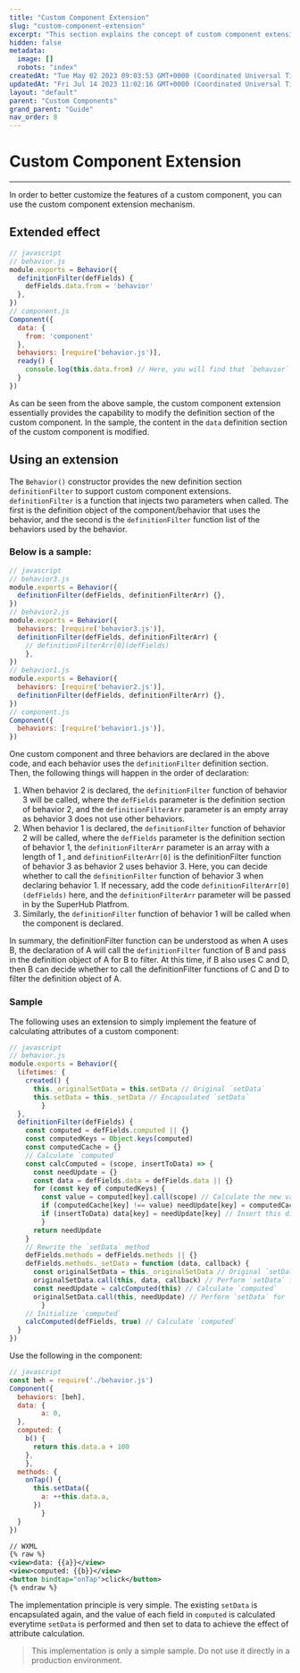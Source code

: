 ```yaml
---
title: "Custom Component Extension"
slug: "custom-component-extension"
excerpt: "This section explains the concept of custom component extension."
hidden: false
metadata: 
  image: []
  robots: "index"
createdAt: "Tue May 02 2023 09:03:53 GMT+0000 (Coordinated Universal Time)"
updatedAt: "Fri Jul 14 2023 11:02:16 GMT+0000 (Coordinated Universal Time)"
layout: "default"
parent: "Custom Components"
grand_parent: "Guide"
nav_order: 8
---
```

# Custom Component Extension 
*** 
In order to better customize the features of a custom component, you can use the custom component extension mechanism.

## Extended effect

```javascript
// javascript
// behavior.js
module.exports = Behavior({
  definitionFilter(defFields) {
    defFields.data.from = 'behavior'
  },
})
// component.js
Component({
  data: {
    from: 'component'
  },
  behaviors: [require('behavior.js')],
  ready() {
    console.log(this.data.from) // Here, you will find that `behavior` rather than `component` is output.
  }
})
```

As can be seen from the above sample, the custom component extension essentially provides the capability to modify the definition section of the custom component. In the sample, the content in the `data` definition section of the custom component is modified.

## Using an extension

The `Behavior()` constructor provides the new definition section `definitionFilter` to support custom component extensions. `definitionFilter` is a function that injects two parameters when called. The first is the definition object of the component/behavior that uses the behavior, and the second is the `definitionFilter` function list of the behaviors used by the behavior.

### Below is a sample:

```javascript
// javascript
// behavior3.js
module.exports = Behavior({
  definitionFilter(defFields, definitionFilterArr) {},
})
// behavior2.js
module.exports = Behavior({
  behaviors: [require('behavior3.js')],
  definitionFilter(defFields, definitionFilterArr) {
    // definitionFilterArr[0](defFields)
	}, 
})
// behavior1.js
module.exports = Behavior({
  behaviors: [require('behavior2.js')],
  definitionFilter(defFields, definitionFilterArr) {},
})
// component.js
Component({
  behaviors: [require('behavior1.js')],
})
```

One custom component and three behaviors are declared in the above code, and each behavior uses the `definitionFilter` definition section. Then, the following things will happen in the order of declaration:

1. When behavior 2 is declared, the `definitionFilter` function of behavior 3 will be called, where the `defFields` parameter is the definition section of behavior 2, and the `definitionFilterArr` parameter is an empty array as behavior 3 does not use other behaviors.
2. When behavior 1 is declared, the `definitionFilter` function of behavior 2 will be called, where the `defFields` parameter is the definition section of behavior 1, the `definitionFilterArr` parameter is an array with a length of 1 , and `definitionFilterArr[0]` is the definitionFilter function of behavior 3 as behavior 2 uses behavior 3. Here, you can decide whether to call the `definitionFilter` function of behavior 3 when declaring behavior 1. If necessary, add the code `definitionFilterArr[0](defFields)` here, and the `definitionFilterArr` parameter will be passed in by the SuperHub Platfrom.
3. Similarly, the `definitionFilter` function of behavior 1 will be called when the component is declared.

In summary, the definitionFilter function can be understood as when A uses B, the declaration of A will call the `definitionFilter` function of B and pass in the definition object of A for B to filter. At this time, if B also uses C and D, then B can decide whether to call the definitionFilter functions of C and D to filter the definition object of A.

### Sample

The following uses an extension to simply implement the feature of calculating attributes of a custom component:

```javascript
// javascript
// behavior.js
module.exports = Behavior({
  lifetimes: {
    created() {
      this._originalSetData = this.setData // Original `setData`
      this.setData = this._setData // Encapsulated `setData`
		} 
  },
  definitionFilter(defFields) {
    const computed = defFields.computed || {}
    const computedKeys = Object.keys(computed)
    const computedCache = {}
    // Calculate `computed`
    const calcComputed = (scope, insertToData) => {
      const needUpdate = {}
      const data = defFields.data = defFields.data || {}
      for (const key of computedKeys) {
        const value = computed[key].call(scope) // Calculate the new value
        if (computedCache[key] !== value) needUpdate[key] = computedCache[key] = value
        if (insertToData) data[key] = needUpdate[key] // Insert this directly into `data`. This operation is only required during initialization.
		}
      return needUpdate
    }
    // Rewrite the `setData` method
    defFields.methods = defFields.methods || {}
    defFields.methods._setData = function (data, callback) {
      const originalSetData = this._originalSetData // Original `setData`
      originalSetData.call(this, data, callback) // Perform `setData` for `data`
      const needUpdate = calcComputed(this) // Calculate `computed`
      originalSetData.call(this, needUpdate) // Perform `setData` for `computed`
		}
    // Initialize `computed`
    calcComputed(defFields, true) // Calculate `computed`
  }
})
```

Use the following in the component:

```javascript
// javascript
const beh = require('./behavior.js')
Component({
  behaviors: [beh],
  data: {
		a: 0, 
  },
  computed: {
    b() {
      return this.data.a + 100
    },
	}, 
  methods: {
    onTap() {
      this.setData({
        a: ++this.data.a,
      })
		} 
  }
})
```

```xml
// WXML
{% raw %}
<view>data: {{a}}</view>
<view>computed: {{b}}</view>
<button bindtap="onTap">click</button>
{% endraw %}
```

The implementation principle is very simple. The existing `setData` is encapsulated again, and the value of each field in `computed` is calculated everytime `setData` is performed and then set to data to achieve the effect of attribute calculation.

> This implementation is only a simple sample. Do not use it directly in a production environment.
